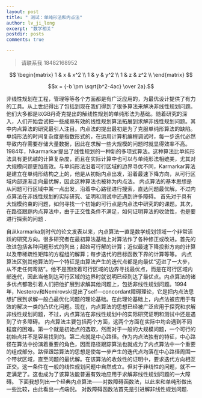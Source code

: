 ```yaml
---
layout: post
title: " 测试：单纯形法和内点法"
author: lv_ji_long
excerpt: "数学相关"
postdir: posts
comments: true

---
```


> 请联系我 18482168952

$$ \begin{matrix} 1 & x & x^2 \\ 1 & y & y^2 \\ 1 & z & z^2 \\ \end{matrix} $$ 

$$x = {-b \pm \sqrt{b^2-4ac} \over 2a}.$$


非线性规划在工程，管理等等各个方面都是有广泛应用的，为最优设计提供了有力的工具。从上世纪得出了包括到现在我们得到了很多算法来解决非线性规划问题。他们大多都是以GB丹奇克提出的解线性规划的单纯形法为基础。随着研究的深入，人们开始尝试把一些成熟有效的线性规划算法拓展到求解非线性规划问题。其中内点算法的研究最引人注目。内点法的提出最初是为了克服单纯形算法的缺陷。 
单纯形法的时间复杂度是指数形式的，在运用计算机编程调试时，每一步迭代必然导致内存需要存储大量数据，因此在求解一些大规模的问题时就显得效率不高。 
1984年，Nkarmarkar提出了线性规划的一种新的多项式算法。这种算法比单纯形法具有更优越的计算复杂度，而且在实际计算中也可以与单纯形法相媲美，尤其对大规模问题更加高效。与单纯形法沿着可行区域的边界寻优不同，Karmarkar算法是建立在单纯形结构之上的，他是从初始内点出发，沿着最速下降方向，从可行区域内部逐渐走向最优解，因此这种算法也被称为内点法。 
内点算法的基本思想是从问题可行区域中某一点出发，沿着中心路径进行搜索，直达问题最优解。不过内点算法在非线性规划的实际研究、证明和测试中还遇到许多障碍。 首先对于具有大规模约束的问题，如何寻找一个初始的可行点是内点法中研究的的课题。其次，在路径跟踪内点算法中，由于正交性条件不满足，如何证明算法的收敛性，也是要进行探索的问题 .

自从karmarka划时代的论文发表以来，内点算法一直是数学规划领域一个非常活跃的研究方向。很多研究者在最初算法基础上对算法作了各种修正或改进。首先的改进包括各种问题形式的列出；起始可行解的计算；近似最速下降投影方向的计算以及带稀疏性矩阵的方程组的解算；每步迭代的目标函数下界的计算等等。 
内点算法区别其他算法的一个特征是由算法产生的迭代点都是向最优“迈进了一大步，从不走任何弯路”。他不是围绕着可行区域的边界寻找最优点，而是在可行区域内部迭代，因此当他到达可行区域的边界时就说明已经到达了最优点。内点算法的诸多优点都吸引着人们把他扩展到求解其他问题上，包括非线性规划问题。1994年，Nesterov和Nemirovski提出了self—concordant障碍理论，它是把内点法思想扩展到求解一般凸最优化问题的理论基础。在此理论基础上，内点法被应用于有效的解决一类的凸优化问题。现在，内点算法的思想已经被广泛应用于探究和求解非线性规划问题，不过，内点算法在非线性规划中的实际研究证明和测试中还是遇到了许多障碍。 
内点算法主要包括两个方面，这两个方面在实际中均会遇到不同程度的困难。第一个就是初始点的选取，然而对于一般的大规模问题，一个可行的初始点并不是容易找到的。第二点就是中心路径。作为内点法独有的特征，中心路径在算法中扮演着重要的角色，因而路径跟踪算法也就成为了内点算法中一个重要的组成部分。路径跟踪算法的思想是使每一步产生的迭代点均落在中心路径周围一个带状区域，直至问题的最优解。在该算法的收敛性的证明中，要求迭代方向相互正交。这一条件在一般的线性规划问题中自然成立。但对于非线性的问题，就不一定满足了。这也成为了该算法能普遍有效地应用于求解非线性规划问题的一大障碍。
下面我想列出一个经典内点算法——对数障碍函数法，以此来和单纯形做出一些比较，由此看出一点端倪。
对数障碍函数法首先是引进解非线性规划问题.

